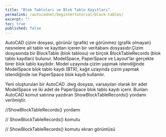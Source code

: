 ```yaml
---
title: "Blok Tabloları ve Blok Tablo Kayıtları"
permalink: /autocadnet/beginnertutorial/block-tables/
excerpt: ""
toc: true
published: false
---
```


AutoCAD çizim dosyası, görünür (grafik) ve görünmez (grafik olmayan) nesnelere ait tablo ve kayıtları içeren bir veritabanı dosyasıdır.Çizim dosyasında bir BlockTable (blok tablosu) ve birçok BlockTableRecords (blok tablo kayıtları) bulunur. ModelSpace, PaperSpace ve Layout'lar gerçekte birer blok tablo kaydıdır. Model uzayında  çizim yapmak istendiğinde ModelSpace blok tablo kaydı (BTR), kağıt uzayında çizim yapmak istendiğinde ise PaperSpace blok kaydı kullanılır.

Yeni oluşturulan bir AutoCAD .dwg dosyası, varsayılan olarak bir adet ModelSpace ve iki adet de PaperSpace blok tablo kaydı içerir. Bunları AutoCAD komut satırına yazdıran ShowBlockTableRecords() yordamı verilmiştir.

//ShowBlockTableRecords() yordamı

// ShowBlockTableRecords() komutu

// ShowBlockTableRecords() komutu ekran görüntüsü

